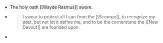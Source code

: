 - The holy oath [[Wayde Rasmus]] swore.
- > I swear to protect all I can from the [[Scourge]], to recognize my past, but not let it define me, and to be the cornerstone the [[New Devout]] are founded upon.
-